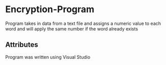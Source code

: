 # Encryption-Program
Program takes in data from a text file and assigns a numeric value to each word and will apply the same number if the word already exists

## Attributes
Program was written using Visual Studio
